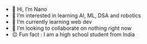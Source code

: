 - 👋 Hi, I’m Nano
- 👀 I’m interested in learning AI, ML, DSA and robotics
- 🌱 I’m currently learning web dev
- 💞️ I’m looking to collaborate on nothing right now 
- 😉 Fun fact : I am a high school student from India
<!---
ShreeyamYagnick/ShreeyamYagnick is a ✨ special ✨ repository because its `README.md` (this file) appears on your GitHub profile.
You can click the Preview link to take a look at your changes.
--->

